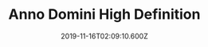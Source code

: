 ---
title: Anno Domini High Definition
artist: Riverside
date: 2019-11-16T02:09:10.600Z
cover: 71veci6ghzl._sl1500.jpg
styles:
  - Progressive Rock
links:
  spotify: https://play.spotify.com/album/2BJkbdmzqURLLnS6xQBmlA
  youtube: https://music.youtube.com/playlist?list=OLAK5uy_mxdqvMWnLthi5www5X1Gs1jGmmxhHgYQI
  applemusic: https://music.apple.com/us/album/anno-domini-high-definition-ep/1045704264?uo=4
  soundcloud: ""
  bandcamp: ""
  googleplay: https://play.google.com/music/m/B6xo3rtn5zzt24qwqivacg7a42m?signup_if_needed=1
  deezer: https://www.deezer.com/album/11324382
---